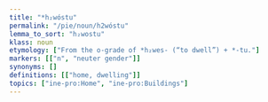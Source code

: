 ```yaml
---
title: "*h₂wóstu"
permalink: "/pie/noun/h2wóstu"
lemma_to_sort: "h₂wostu"
klass: noun
etymology: ["From the o-grade of *h₂wes- (“to dwell”) +‎ *-tu."]
markers: [["n", "neuter gender"]]
synonyms: []
definitions: [["home, dwelling"]]
topics: ["ine-pro:Home", "ine-pro:Buildings"]
---
```

